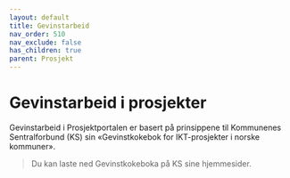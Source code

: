 ```yaml
---
layout: default
title: Gevinstarbeid
nav_order: 510
nav_exclude: false
has_children: true
parent: Prosjekt
---
```


# Gevinstarbeid i prosjekter
Gevinstarbeid i Prosjektportalen er basert på prinsippene til Kommunenes Sentralforbund (KS) sin «Gevinstkokebok for IKT-prosjekter i norske kommuner».

> Du kan laste ned Gevinstkokeboka på KS sine hjemmesider.

